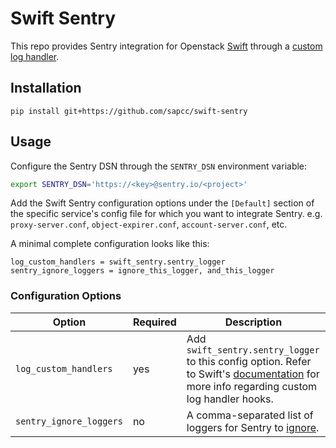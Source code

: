 # Swift Sentry

This repo provides Sentry integration for Openstack [Swift](https://github.com/openstack/swift)
through a [custom log handler](https://docs.openstack.org/swift/latest/admin_guide.html#custom-log-handlers).

## Installation

```
pip install git+https://github.com/sapcc/swift-sentry
```

## Usage

Configure the Sentry DSN through the `SENTRY_DSN` environment variable:

```sh
export SENTRY_DSN='https://<key>@sentry.io/<project>'
```

Add the Swift Sentry configuration options under the `[Default]` section of the
specific service's config file for which you want to integrate Sentry. e.g.
`proxy-server.conf`, `object-expirer.conf`, `account-server.conf`, etc.

A minimal complete configuration looks like this:

```
log_custom_handlers = swift_sentry.sentry_logger
sentry_ignore_loggers = ignore_this_logger, and_this_logger
```

### Configuration Options

| Option | Required | Description |
| --- | --- | --- |
| `log_custom_handlers` | yes | Add `swift_sentry.sentry_logger` to this config option. Refer to Swift's [documentation](https://docs.openstack.org/swift/latest/admin_guide.html#custom-log-handlers) for more info regarding custom log handler hooks. |
| `sentry_ignore_loggers` | no | A comma-separated list of loggers for Sentry to [ignore](https://docs.sentry.io/platforms/python/logging/#ignoring-a-logger). |
